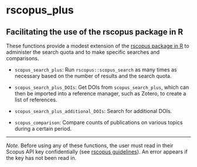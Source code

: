 
# rscopus_plus

## Facilitating the use of the rscopus package in R

These functions provide a modest extension of the [rscopus package in R](https://github.com/muschellij2/rscopus) to administer the search quota and to make specific searches and comparisons.

- `scopus_search_plus`: Run `rscopus::scopus_search` as many times as necessary based on the number of results and the search quota.

- `scopus_search_plus_DOIs`: Get DOIs from `scopus_search_plus`, which can then be imported into a reference manager, such as Zotero, to create a list of references.
  
- `scopus_search_plus_additional_DOIs`: Search for additional DOIs.

- `scopus_comparison`: Compare counts of publications on various topics during a certain period.

---

*Note.* Before using any of these functions, the user must read in their Scopus API key confidentially (see [rscopus guidelines](https://cran.r-project.org/web/packages/rscopus/vignettes/api_key.html)). An error appears if the key has not been read in.
